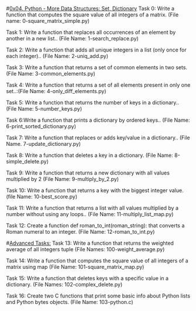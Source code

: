 #<u>0x04. Python - More Data Structures: Set, Dictionary</u>
Task 0: Write a function that computes the square value of all integers of a matrix. (File name: 0-square_matrix_simple.py)

Task 1: Write a function that replaces all occurrences of an element by another in a new list.. (File Name: 1-search_replace.py)

Task 2: Write a function that adds all unique integers in a list (only once for each integer).. (File Name: 2-uniq_add.py)

Task 3: Write a function that returns a set of common elements in two sets. (File Name: 3-common_elements.py)

Task 4: Write a function that returns a set of all elements present in only one set..:(File Name: 4-only_diff_elements.py)

Task 5: Write a function that returns the number of keys in a dictionary.. (File Name: 5-number_keys.py)

Task 6:Write a function that prints a dictionary by ordered keys.. (File Name: 6-print_sorted_dictionary.py)

Task 7: Write a function that replaces or adds key/value in a dictionary.. (File Name. 7-update_dictionary.py)

Task 8: Write a function that deletes a key in a dictionary. (File Name: 8-simple_delete.py)

Task 9: Write a function that returns a new dictionary with all values multiplied by 2 (File Name: 9-multiply_by_2.py)

Task 10: Write a function that returns a key with the biggest integer value. (file Name: 10-best_score.py)

Task 11: Write a function that returns a list with all values multiplied by a number without using any loops.. (File Name: 11-multiply_list_map.py)

Task 12: Create a function def roman_to_int(roman_string): that converts a Roman numeral to an integer. (File Name: 12-roman_to_int.py)

#<u>Advanced Tasks:</u>
Task 13: Write a function that returns the weighted average of all integers tuple (File Names: 100-weight_average.py)

Task 14: Write a function that computes the square value of all integers of a matrix using map (File Name: 101-square_matrix_map.py)

Task 15: Write a function that deletes keys with a specific value in a dictionary. (File Names: 102-complex_delete.py)

Task 16: Create two C functions that print some basic info about Python lists and Python bytes objects. (File Name: 103-python.c)
